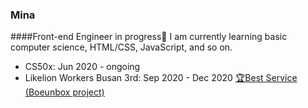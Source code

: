 ### Mina

####Front-end Engineer in progress💪
I am currently learning basic computer science, HTML/CSS, JavaScript, and so on.
- CS50x: Jun 2020 - ongoing
- Likelion Workers Busan 3rd: Sep 2020 - Dec 2020 <u>🏆Best Service <a href="https://github.com/boeunbox/bbteam">(Boeunbox project)</a></u>
